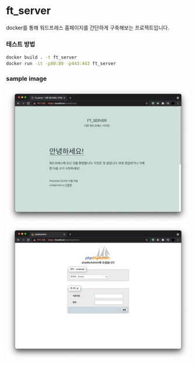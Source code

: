 # ft_server

docker를 통해 워드프레스 홈페이지를 간단하게 구축해보는 프로젝트입니다.

### 테스트 방법

```bash
docker build . -t ft_server
docker run -it -p80:80 -p443:443 ft_server
```

### sample image
![wordpress](./wordpress.png)
![phpmyadmin](./phpmyadmin.png)
